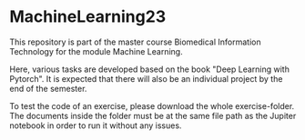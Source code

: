 # MachineLearning23

This repository is part of the master course Biomedical Information Technology for the module Machine Learning. 

Here, various tasks are developed based on the book "Deep Learning with Pytorch". 
It is expected that there will also be an individual project by the end of the semester.


To test the code of an exercise, please download the whole exercise-folder. 
The documents inside the folder must be at the same file path as the Jupiter notebook in order to run it without any issues.
